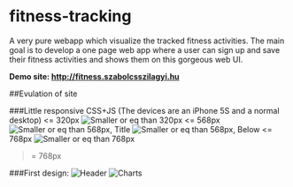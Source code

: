 # fitness-tracking
A very pure webapp which visualize the tracked fitness activities.
The main goal is to develop a one page web app where a user can sign up and save their fitness activities and shows them on this gorgeous web UI.

**Demo site: http://fitness.szabolcsszilagyi.hu**

##Evulation of site

###Little responsive CSS+JS (The devices are an iPhone 5S and a normal desktop)
<= 320px
![Smaller or eq than 320px](https://cloud.githubusercontent.com/assets/1894992/6545268/d919b6d6-c57e-11e4-818e-8fb8912b8688.PNG)
<= 568px
![Smaller or eq than 568px, Title](https://cloud.githubusercontent.com/assets/1894992/6545269/f657049c-c57e-11e4-8e22-fd080481f4b7.PNG)
![Smaller or eq than 568px, Below](https://cloud.githubusercontent.com/assets/1894992/6545270/1b68e2be-c57f-11e4-83e5-740bf8b04e63.PNG)
<= 768px
![Smaller or eq than 768px](https://cloud.githubusercontent.com/assets/1894992/6545275/3decd6ba-c57f-11e4-9d8a-c0830e98732c.png)
>= 768px


###First design:
![Header](https://cloud.githubusercontent.com/assets/1894992/6541519/200b3b6c-c4d7-11e4-8824-892d1a3ffa46.png "Header")
![Charts](https://cloud.githubusercontent.com/assets/1894992/6541518/f91146e6-c4d6-11e4-8dd2-8733c419edfb.png "Charts")
